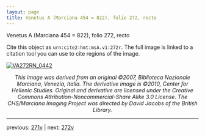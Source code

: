 ```yaml
---
layout: page
title: Venetus A (Marciana 454 = 822), folio 272, recto
---
```


Venetus A (Marciana 454 = 822), folio 272, recto

Cite this object as `urn:cite2:hmt:msA.v1:272r`.  The full image is linked to a citation tool you can use to cite regions of the image.

[![VA272RN_0442](http://www.homermultitext.org/iipsrv?IIIF=/project/homer/pyramidal/deepzoom/hmt/vaimg/2017a/VA272RN_0442.tif/full/800,/0/default.jpg)](http://www.homermultitext.org/ict2/?urn=urn:cite2:hmt:vaimg.2017a:VA272RN_0442) 

<p style="text-align: center; font-style: italic;">This image was derived from an original ©2007, Biblioteca Nazionale Marciana, Venezia, Italia. The derivative image is ©2010, Center for Hellenic Studies. Original and derivative are licensed under the Creative Commons Attribution-Noncommercial-Share Alike 3.0 License. The CHS/Marciana Imaging Project was directed by David Jacobs of the British Library.</p>

---

previous: [271v](../271v/) | next: [272v](../272v/)